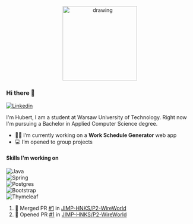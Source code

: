 
<div style="text-align:center">
  <img src="https://user-images.githubusercontent.com/60079684/120101302-c95ab000-c145-11eb-9993-47a6631a4d6e.png" alt="drawing" width="200"/>
</div>


### Hi there 👋
[![Linkedin](https://img.shields.io/badge/-Hubert_Nakielski-blue?style=flat&logo=Linkedin&logoColor=white)](https://www.linkedin.com/in/hubert-nakielski-2b54981b9/)
<!-- [![Follow](https://img.shields.io/github/followers/nakielsh.svg?style=social)](https://github.com/login?return_to=%2Fnakielsh)
 -->
I'm Hubert, I am a student at Warsaw University of Technology.
Right now I'm pursuing a Bachelor in Applied Computer Science degree.
- 👨‍💻 I’m currently working on a <strong>Work Schedule Generator</strong> web app
- 💻 I’m opened to group projects

#### Skills I'm working on
![Java](https://img.shields.io/badge/Java-ED8B00?style=for-the-badge&logo=java&logoColor=white)\
![Spring](https://img.shields.io/badge/Spring_Boot-6DB33F?style=for-the-badge&logo=spring&logoColor=white)\
![Postgres](https://img.shields.io/badge/PostgreSQL-316192?style=for-the-badge&logo=postgresql&logoColor=white)\
![Bootstrap](https://img.shields.io/badge/Bootstrap-563D7C?style=for-the-badge&logo=bootstrap&logoColor=white)\
![Thymeleaf](https://img.shields.io/badge/Thymeleaf-217346?style=for-the-badge&logo=thymeleaf&logoColor=white)
<!-- - [x] Algorithms and Data Structures -->

<!--START_SECTION:activity-->
1. 🎉 Merged PR [#1](https://github.com/JIMP-HNKS/P2-WireWorld/pull/1) in [JIMP-HNKS/P2-WireWorld](https://github.com/JIMP-HNKS/P2-WireWorld)
2. 💪 Opened PR [#1](https://github.com/JIMP-HNKS/P2-WireWorld/pull/1) in [JIMP-HNKS/P2-WireWorld](https://github.com/JIMP-HNKS/P2-WireWorld)
<!--END_SECTION:activity-->

